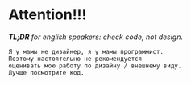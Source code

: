 # Attention!!!

***TL;DR** for english speakers:
check code, not design.*

    Я у мамы не дизайнер, я у мамы программист.
    Поэтому настоятельно не рекомендуется
    оценивать мою работу по дизайну / внешнему виду.
    Лучше посмотрите код. 
